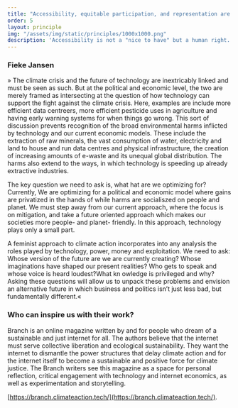 ```yaml
---
title: "Accessibility, equitable participation, and representation are essential for digital tools that work for everyone. "
order: 5
layout: principle
img: "/assets/img/static/principles/1000x1000.png"
description: 'Accessibility is not a "nice to have" but a human right. Marginalized groups in our societies must be active stakeholders in all stages of design and policy processes. Building with marginalized groups, not for them. Setting up processes for feedback, evaluation, and vetos.'
---
```


### Fieke Jansen

» The climate crisis and the future of technology are inextricably linked and must be seen as such. But at the political and economic level, the two are merely framed as intersecting at the question of how technology can support the fight against the climate crisis. Here, examples are include more efficient data centreers, more efficient pesticide uses in agriculture and having early warning systems for when things go wrong. This sort of discussion prevents recognition of the broad environmental harms inflicted by technology and our current economic models. These include the extraction of raw minerals, the vast consumption of water, electricity and land to house and run data centres and physical infrastructure, the creation of increasing amounts of e-waste and its unequal global distribution. The harms also extend to the ways, in which technology is speeding up already extractive industries.

The key question we need to ask is, what hat are we optimizing for? Currently, We are optimizing for a political and economic model where gains are privatized in the hands of while harms are socialiszed on people and planet. We must step away from our current approach, where the focus is on mitigation, and  take a future oriented approach which makes our societies more people- and planet- friendly. In this approach, technology plays only a small part.

A feminist approach to climate action incorporates into any analysis the roles played by technology, power, money and exploitation. We need to ask: Whose version of the future are we are currently creating? Whose imaginations have shaped our present realities? Who gets to speak and whose voice is heard loudest?What kn owledge is privileged and why? Asking these questions will allow us to unpack these problems and envision an alternative future in which business and politics isn’t just less bad, but fundamentally different.«

<div class="principle-info-box" markdown="1">

### Who can inspire us with their work?

Branch is an online magazine written by and for people who dream of a sustainable and just internet for all. The authors believe that the internet must serve collective liberation and ecological sustainability. They want the internet to dismantle the power structures that delay climate action and for the internet itself to become a sustainable and positive force for climate justice. The Branch writers see this magazine as a space for personal reflection, critical engagement with technology and internet economics, as well as experimentation and storytelling.

[https://branch.climateaction.tech/](https://branch.climateaction.tech/).

</div>








